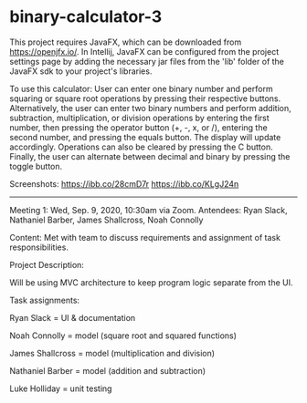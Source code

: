 # binary-calculator-3
This project requires JavaFX, which can be downloaded from https://openjfx.io/.
In Intellij, JavaFX can be configured from the project settings page by adding the necessary jar files from the 'lib' folder of the JavaFX sdk to your project's libraries.

To use this calculator:
User can enter one binary number and perform squaring or square root operations by pressing their respective buttons. Alternatively, the user can enter two binary numbers and perform addition, subtraction, multiplication, or division operations by entering the first number, then pressing the operator button (+, -, x, or /), entering the second number, and pressing the equals button. The display will update accordingly. Operations can also be cleared by pressing the C button. Finally, the user can alternate between decimal and binary by pressing the toggle button.

Screenshots:
https://ibb.co/28cmD7r
https://ibb.co/KLgJ24n

- - - - - - - - - - - - - - - - - - - - - - - - - - - - - - - - - - - - - - - - - - - - - - - - - - - - - - - - - - - - - - - - - - - - - - - - - - - - - - - - - - - 

Meeting 1:
Wed, Sep. 9, 2020, 10:30am via Zoom.
Antendees: Ryan Slack, Nathaniel Barber, James Shallcross, Noah Connolly

Content: Met with team to discuss requirements and assignment of task responsibilities.

Project Description:

Will be using MVC architecture to keep program logic separate from the UI.

Task assignments:

Ryan Slack = UI & documentation

Noah Connolly = model (square root and squared functions)

James Shallcross = model (multiplication and division)

Nathaniel Barber = model (addition and subtraction)

Luke Holliday = unit testing
